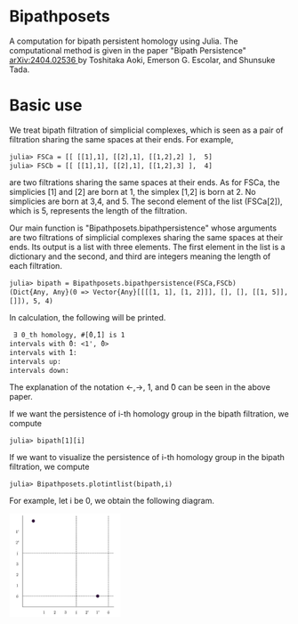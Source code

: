 # Bipathposets
 A computation for bipath persistent homology using Julia. The computational method is given in the paper "Bipath Persistence" <a href="https://arxiv.org/abs/2404.02536"> arXiv:2404.02536 </a> by Toshitaka Aoki, Emerson G. Escolar, and Shunsuke Tada.
 
# Basic use

We treat bipath filtration of simplicial complexes, which is seen as a pair of filtration sharing the same spaces at their ends. 
For example, 
```
julia> FSCa = [[ [[1],1], [[2],1], [[1,2],2] ],  5]
julia> FSCb = [[ [[1],1], [[2],1], [[1,2],3] ],  4]
```
are two filtrations sharing the same spaces at their ends. As for FSCa, the simplicies [1] and [2] are born at 1, the simplex [1,2] is born at 2. No simplicies are born at 3,4, and 5. The second element of the list (FSCa[2]), which is 5, represents the length of the filtration.    

Our main function is "Bipathposets.bipathpersistence" whose arguments are two filtrations of simplicial complexes sharing the same spaces at their ends. Its output is a list with three elements. The first element in the list is a dictionary and the second, and third are integers meaning the length of each filtration.
```
julia> bipath = Bipathposets.bipathpersistence(FSCa,FSCb)
(Dict{Any, Any}(0 => Vector{Any}[[[[1, 1], [1, 2]]], [], [], [[1, 5]], []]), 5, 4)
```
In calculation, the following will be printed.
```
 ∃ 0_th homology, #[̂0,̂1] is 1
intervals with ̂0: <1', ̂0>
intervals with ̂1:
intervals up:
intervals down:
```
The explanation of  the notation <-,->, ̂1, and ̂0 can be seen in the above paper. 

If we want the persistence of i-th homology group in the bipath filtration, we compute
```
julia> bipath[1][i]
```
If we want to visualize the persistence of i-th homology group in the bipath filtration, we compute
```
julia> Bipathposets.plotintlist(bipath,i)
```
For example, let i be 0, we obtain the following diagram.

  <img src="bipath.jpg" alt="bipath persistence diagram" width="200px" align="center">

